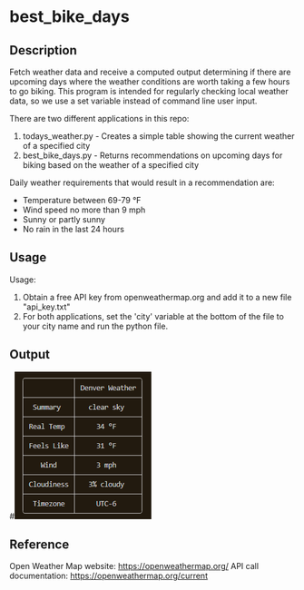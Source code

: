 # best_bike_days
## Description
Fetch weather data and receive a computed output determining if there are upcoming days where the weather conditions are worth taking a few hours to go biking. This program is intended for regularly checking local weather data, so we use a set variable instead of command line user input.

There are two different applications in this repo:
1. todays_weather.py  -  Creates a simple table showing the current weather of a specified city
2. best_bike_days.py  -  Returns recommendations on upcoming days for biking based on the weather of a specified city

Daily weather requirements that would result in a recommendation are:
- Temperature between 69-79 °F
- Wind speed no more than 9 mph
- Sunny or partly sunny
- No rain in the last 24 hours

## Usage
Usage:
1. Obtain a free API key from openweathermap.org and add it to a new file "api_key.txt"
2. For both applications, set the 'city' variable at the bottom of the file to your city name and run the python file.

## Output
#![alt text](https://github.com/justinliu1308/best_bike_days/blob/main/screenshot_todays_weather.png)

## Reference
Open Weather Map website: https://openweathermap.org/
API call documentation: https://openweathermap.org/current

